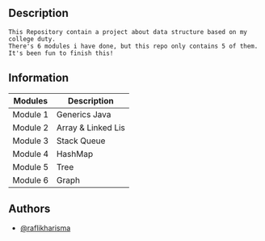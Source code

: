 
## Description

    This Repository contain a project about data structure based on my college duty. 
    There's 6 modules i have done, but this repo only contains 5 of them. It's been fun to finish this!
    

## Information

| **Modules** | **Description** |
|-------------|-----------------|
| Module 1    | Generics Java  |
| Module 2    | Array & Linked Lis  |
| Module 3    | Stack Queue       |
| Module 4    | HashMap         |
| Module 5    | Tree        |
| Module 6    | Graph        |



## Authors

- [@raflikharisma](https://www.github.com/raflikharisma)

